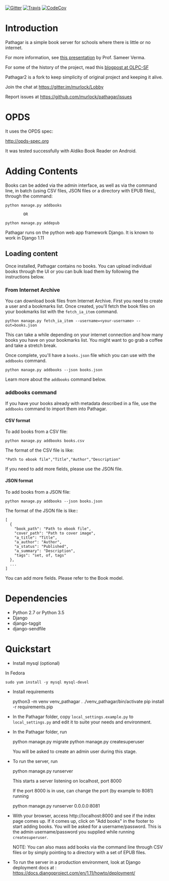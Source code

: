 [![Gitter](https://badges.gitter.im/murlock/pathagar.png)](https://gitter.im/murlock/Lobby)
[![Travis](https://api.travis-ci.org/murlock/pathagar.svg?branch=master)](https://travis-ci.org/murlock/pathagar)
[![CodeCov](https://codecov.io/gh/murlock/pathagar/branch/master/graph/badge.svg)](https://codecov.io/gh/murlock/pathagar/)

Introduction
============

Pathagar is a simple book server for schools where there is little or no internet.

For more information, see [this presentation](http://www.slideshare.net/sverma/pathagar-a-book-server) by Prof. Sameer Verma.

For some of the history of the project, read this [blogpost at OLPC-SF](http://www.olpcsf.org/node/126)

Pathagar2 is a fork to keep simplicity of original project and keeping it alive.

Join the chat at https://gitter.im/murlock/Lobby

Report issues at https://github.com/murlock/pathagar/issues

OPDS
====

It uses the OPDS spec:

http://opds-spec.org

It was tested successfully with Aldiko Book Reader on Android.


# Adding Contents

Books can be added via the admin interface, as well as via the command
line, in batch (using CSV files, JSON files or a directory with EPUB
files), through the command:

    python manage.py addbooks

            OR

    python manage.py addepub

Pathagar runs on the python web app framework Django.  It is known to work in Django 1.11


## Loading content

Once installed, Pathagar contains no books. You can upload individual books
through the UI or you can bulk load them by following the instructions below.

### From Internet Archive

You can download book files from Internet Archive. First you need to create
a user and a bookmarks list. Once created, you'll fetch the book files on your
bookmarks list with the `fetch_ia_item` command.

    python manage.py fetch_ia_item --username=<your-username> --out=books.json

This can take a while depending on your internet connection and how many books
you have on your bookmarks list. You might want to go grab a coffee and take
a stretch break.

Once complete, you'll have a `books.json` file which you can use with the
`addbooks` command.

    python manage.py addbooks --json books.json

Learn more about the `addbooks` command below.


### addbooks command

If you have your books already with metadata described in a file, use the
`addbooks` command to import them into Pathagar.


#### CSV format

To add books from a CSV file:

    python manage.py addbooks books.csv

The format of the CSV file is like:

```
"Path to ebook file","Title","Author","Description"
```

If you need to add more fields, please use the JSON file.


#### JSON format

To add books from a JSON file:

    python manage.py addbooks --json books.json

The format of the JSON file is like::

    [
      {
        "book_path": "Path to ebook file",
        "cover_path": "Path to cover image",
        "a_title": "Title",
        "a_author": "Author",
        "a_status": "Published",
        "a_summary": "Description",
        "tags": "set, of, tags"
      },
      ...
    ]

You can add more fields.  Please refer to the Book model.


Dependencies
============

* Python 2.7 or Python 3.5
* Django
* django-taggit
* django-sendfile

Quickstart
==========

* Install mysql (optional)

In Fedora

    sudo yum install -y mysql mysql-devel

* Install requirements

    python3 -m venv venv_pathagar
    . ./venv_pathagar/bin/activate
    pip install -r requirements.pip

* In the Pathagar folder, copy `local_settings.example.py` to
  `local_settings.py` and edit it to suite your needs and environment.

* In the Pathagar folder, run

    python manage.py migrate
    python manage.py createsuperuser

  You will be asked to create an admin user during this stage.

* To run the server, run

    python manage.py runserver

  This starts a server listening on localhost, port 8000

  If the port 8000 is in use, can change the port (by example to 8081) running

    python manage.py runserver 0.0.0.0:8081

* With your browser, access http://localhost:8000 and see if the index
  page comes up. If it comes up, click on "Add books" in the footer to
  start adding books. You will be asked for a username/password. This is
  the admin username/password you supplied while running `createsuperuser`.

  NOTE: You can also mass add books via the command line through CSV files
  or by simply pointing to a directory with a set of EPUB files.

* To run the server in a production environment, look at Django deployment
  docs at : https://docs.djangoproject.com/en/1.11/howto/deployment/
